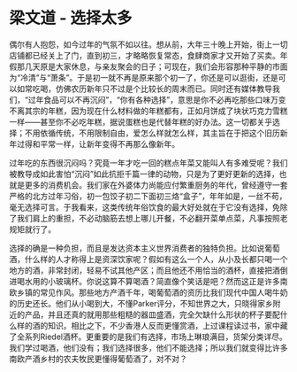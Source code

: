 # 梁文道 - 选择太多


偶尔有人抱怨，如今过年的气氛不如以往。想从前，大年三十晚上开始，街上一切店铺都已经关上了门，直到初三，才略略恢复常态，食肆商家才又开始了买卖。年假那几天原是大家休息，与亲友聚会的日子；可现在，我们会形容那种平静的市面为“冷清”与“萧条”。于是初一就不再是原来那个初一了，你还是可以逛街，还是可以如常吃喝，仿佛农历新年只不过是个比较长的周末而已。同时还有媒体教导我们，“过年食品可以不再沉闷”，“你有各种选择”，意思是你不必再吃那些口味万变不离其宗的年糕，因为现在什么材料做的年糕都有，正如月饼成了块状巧克力雪糕一样——甚至你不必吃年糕，据说蛋糕也是代替年糕的好办法。这一切都关乎选择；不用依循传统，不用限制自由，爱怎么样就怎么样，其主旨在于把这个旧历新年过得和平常一样，让新年变得不再那么像新年。

过年吃的东西很沉闷吗？究竟一年才吃一回的糕点年菜又能叫人有多难受呢？我们被教导成如此害怕“沉闷”如此抗拒千篇一律的动物，只是为了更好更新的选择，也就是更多的消费机会。我们家在外婆体力尚能应付繁重厨务的年代，曾经遵守一套严格的北方过年习俗，初一包饺子初二下面初三烙“盒子”，年年如是，一丝不苟，毫无选择可言。于我看来，这类传统年俗饮食的最大好处就在于它没有选择，免除了我们肩上的重担，不必动脑筋去想上哪儿开餐，不必翻开菜单点菜，凡事按照老规矩就行了。

选择的确是一种负担，而且是发达资本主义世界消费者的独特负担。比如说葡萄酒，什么样的人才称得上是资深饮家呢？假如有这么一个人，从小及长都只喝一个地方的酒，非常封闭，轻易不试其他产区；而且他还不用恰当的酒杯，直接把酒倒进喝水用的小玻璃杯。你说这算不算喝酒？简直像个笑话是吧？然而这正是许多南欧乡镇的常见作风。那些地方产酒千年，喝葡萄酒的资历比我们现代中国人喝牛奶的历史还长。他们从小喝到大，不懂Parker评分，不知世界之大，只晓得家乡附近的产品，并且还真的就用那些粗糙的器皿盛酒，完全欠缺什么形状的杯子要配什么样的酒的知识。相比之下，不少香港人反而更懂赏酒，上过课程读过书，家中藏了全系列Riedel酒杯。更重要的是我们有选择，市场上琳琅满目，货架分类详尽。我们学过喝酒，他们没有；我们选择很多，他们不能选择；所以我们就变得比许多南欧产酒乡村的农夫牧民更懂得葡萄酒了，对不对？